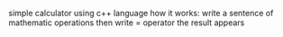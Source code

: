 simple calculator using c++ language
how it works:
  write a sentence of mathematic operations
  then write = operator
  the result appears
